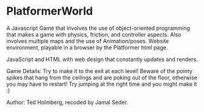 # PlatformerWorld
A Javascript Game that involves the use of object-oriented programming that makes a game with physics, friction, and controller aspects. 
Also involves multiple maps and the use of Animation/poses. 
Website environment, playable in a browser by the Platformer html page.

JavaScript and HTML with web design that constantly updates and renders.

Game Details: Try to make it to the exit at each level! 
Beware of the pointy spikes that hang from the ceilings and are poking out of the floor, otherwise you may have to restart! 
Try jumping at the right time and you might make it :)

Author: Ted Holmberg, recoded by Jamal Seder.
